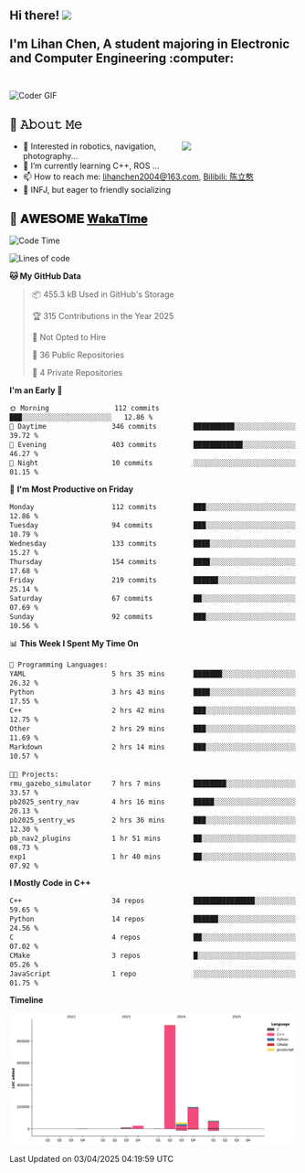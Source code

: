 <h2 align="left">
 <abc>
  <br>Hi there! <img src="https://user-images.githubusercontent.com/42378118/110234147-e3259600-7f4e-11eb-95be-0c4047144dea.gif" width="30"><br>
  <br> I'm Lihan Chen, A student majoring in Electronic and Computer Engineering :computer:<br>
  <br>
 </abc>
</h2>

<img align="center" src="https://media.giphy.com/media/SWoSkN6DxTszqIKEqv/giphy.gif" alt="Coder GIF" width="500">

## :book: 𝙰𝚋𝚘𝚞𝚝 𝙼𝚎

<img align="right" width="40%" src="https://github-readme-stats.vercel.app/api?username=LihanChen2004&show_icons=true&icon_color=CE1D2D&text_color=718096&bg_color=ffffff&hide_title=true" />

- 🌟 Interested in robotics, navigation, photography...
- 🌱 I’m currently learning C++, ROS ... 
- 📫 How to reach me: lihanchen2004@163.com, [Bilibili: 陈立憨](https://space.bilibili.com/170786212)
- 👯 INFJ, but eager to friendly socializing

## 📜 𝐀𝐖𝐄𝐒𝐎𝐌𝐄 [𝐖𝐚𝐤𝐚𝐓𝐢𝐦𝐞](https://github.com/anmol098/waka-readme-stats)

<!--START_SECTION:waka-->
![Code Time](http://img.shields.io/badge/Code%20Time-1%2C012%20hrs%2047%20mins-blue)

![Lines of code](https://img.shields.io/badge/From%20Hello%20World%20I%27ve%20Written-1.3%20million%20lines%20of%20code-blue)

**🐱 My GitHub Data** 

> 📦 455.3 kB Used in GitHub's Storage 
 > 
> 🏆 315 Contributions in the Year 2025
 > 
> 🚫 Not Opted to Hire
 > 
> 📜 36 Public Repositories 
 > 
> 🔑 4 Private Repositories 
 > 
**I'm an Early 🐤** 

```text
🌞 Morning                112 commits         ███░░░░░░░░░░░░░░░░░░░░░░   12.86 % 
🌆 Daytime                346 commits         ██████████░░░░░░░░░░░░░░░   39.72 % 
🌃 Evening                403 commits         ████████████░░░░░░░░░░░░░   46.27 % 
🌙 Night                  10 commits          ░░░░░░░░░░░░░░░░░░░░░░░░░   01.15 % 
```
📅 **I'm Most Productive on Friday** 

```text
Monday                   112 commits         ███░░░░░░░░░░░░░░░░░░░░░░   12.86 % 
Tuesday                  94 commits          ███░░░░░░░░░░░░░░░░░░░░░░   10.79 % 
Wednesday                133 commits         ████░░░░░░░░░░░░░░░░░░░░░   15.27 % 
Thursday                 154 commits         ████░░░░░░░░░░░░░░░░░░░░░   17.68 % 
Friday                   219 commits         ██████░░░░░░░░░░░░░░░░░░░   25.14 % 
Saturday                 67 commits          ██░░░░░░░░░░░░░░░░░░░░░░░   07.69 % 
Sunday                   92 commits          ███░░░░░░░░░░░░░░░░░░░░░░   10.56 % 
```


📊 **This Week I Spent My Time On** 

```text
💬 Programming Languages: 
YAML                     5 hrs 35 mins       ███████░░░░░░░░░░░░░░░░░░   26.32 % 
Python                   3 hrs 43 mins       ████░░░░░░░░░░░░░░░░░░░░░   17.55 % 
C++                      2 hrs 42 mins       ███░░░░░░░░░░░░░░░░░░░░░░   12.75 % 
Other                    2 hrs 29 mins       ███░░░░░░░░░░░░░░░░░░░░░░   11.69 % 
Markdown                 2 hrs 14 mins       ███░░░░░░░░░░░░░░░░░░░░░░   10.57 % 

🐱‍💻 Projects: 
rmu_gazebo_simulator     7 hrs 7 mins        ████████░░░░░░░░░░░░░░░░░   33.57 % 
pb2025_sentry_nav        4 hrs 16 mins       █████░░░░░░░░░░░░░░░░░░░░   20.13 % 
pb2025_sentry_ws         2 hrs 36 mins       ███░░░░░░░░░░░░░░░░░░░░░░   12.30 % 
pb_nav2_plugins          1 hr 51 mins        ██░░░░░░░░░░░░░░░░░░░░░░░   08.73 % 
exp1                     1 hr 40 mins        ██░░░░░░░░░░░░░░░░░░░░░░░   07.92 % 
```

**I Mostly Code in C++** 

```text
C++                      34 repos            ███████████████░░░░░░░░░░   59.65 % 
Python                   14 repos            ██████░░░░░░░░░░░░░░░░░░░   24.56 % 
C                        4 repos             ██░░░░░░░░░░░░░░░░░░░░░░░   07.02 % 
CMake                    3 repos             █░░░░░░░░░░░░░░░░░░░░░░░░   05.26 % 
JavaScript               1 repo              ░░░░░░░░░░░░░░░░░░░░░░░░░   01.75 % 
```



**Timeline**

![Lines of Code chart](https://raw.githubusercontent.com/LihanChen2004/LihanChen2004/main/assets/bar_graph.png)


 Last Updated on 03/04/2025 04:19:59 UTC
<!--END_SECTION:waka-->

<!--
**LihanChen2004/LihanChen2004** is a ✨ _special_ ✨ repository because its `README.md` (this file) appears on your GitHub profile.

Here are some ideas to get you started:

- 🔭 I’m currently working on ...
- 🌱 I’m currently learning ...
- 👯 I’m looking to collaborate on ...
- 🤔 I’m looking for help with ...
- 💬 Ask me about ...
- 📫 How to reach me: ...
- 😄 Pronouns: ...
- ⚡ Fun fact: ...
-->
